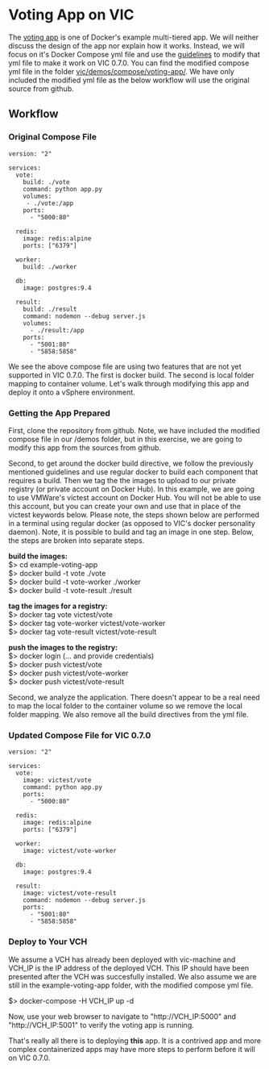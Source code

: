 # Voting App on VIC

The [voting app](https://github.com/docker/example-voting-app) is one of Docker's example multi-tiered app.  We will neither discuss the design of the app nor explain how it works.  Instead, we will focus on it's Docker Compose yml file and use the [guidelines](README.md) to modify that yml file to make it work on VIC 0.7.0.  You can find the modified compose yml file in the folder [vic/demos/compose/voting-app/](../../demos/compose/voting-app).  We have only included the modified yml file as the below workflow will use the original source from github.

## Workflow

### Original Compose File

```
version: "2"

services:
  vote:
    build: ./vote
    command: python app.py
    volumes:
     - ./vote:/app
    ports:
      - "5000:80"

  redis:
    image: redis:alpine
    ports: ["6379"]

  worker:
    build: ./worker

  db:
    image: postgres:9.4

  result:
    build: ./result
    command: nodemon --debug server.js
    volumes:
      - ./result:/app
    ports:
      - "5001:80"
      - "5858:5858"
```

We see the above compose file are using two features that are not yet supported in VIC 0.7.0.  The first is docker build.  The second is local folder mapping to container volume.  Let's walk through modifying this app and deploy it onto a vSphere environment.

### Getting the App Prepared

First, clone the repository from github.  Note, we have included the modified compose file in our /demos folder, but in this exercise, we are going to modify this app from the sources from github.

Second, to get around the docker build directive, we follow the previously mentioned guidelines and use regular docker to build each component that requires a build.  Then we tag the the images to upload to our private registry (or private account on Docker Hub).  In this example, we are going to use VMWare's victest account on Docker Hub.  You will not be able to use this account, but you can create your own and use that in place of the victest keywords below.  Please note, the steps shown below are performed in a terminal using regular docker (as opposed to VIC's docker personality daemon).  Note, it is possible to build and tag an image in one step.  Below, the steps are broken into separate steps.

**build the images:**  
$> cd example-voting-app  
$> docker build -t vote ./vote  
$> docker build -t vote-worker ./worker  
$> docker build -t vote-result ./result  

**tag the images for a registry:**  
$> docker tag vote victest/vote  
$> docker tag vote-worker victest/vote-worker  
$> docker tag vote-result victest/vote-result  

**push the images to the registry:**  
$> docker login (... and provide credentials)  
$> docker push victest/vote  
$> docker push victest/vote-worker  
$> docker push victest/vote-result  

Second, we analyze the application.  There doesn't appear to be a real need to map the local folder to the container volume so we remove the local folder mapping.  We also remove all the build directives from the yml file.

### Updated Compose File for VIC 0.7.0

```
version: "2"

services:
  vote:
    image: victest/vote
    command: python app.py
    ports:
      - "5000:80"

  redis:
    image: redis:alpine
    ports: ["6379"]

  worker:
    image: victest/vote-worker

  db:
    image: postgres:9.4

  result:
    image: victest/vote-result
    command: nodemon --debug server.js
    ports:
      - "5001:80"
      - "5858:5858"
```

### Deploy to Your VCH

We assume a VCH has already been deployed with vic-machine and VCH_IP is the IP address of the deployed VCH.  This IP should have been presented after the VCH was succesfully installed.  We also assume we are still in the example-voting-app folder, with the modified compose yml file.

$> docker-compose -H VCH_IP up -d

Now, use your web browser to navigate to "http://VCH_IP:5000" and "http://VCH_IP:5001" to verify the voting app is running.

That's really all there is to deploying **this** app.  It is a contrived app and more complex containerized apps may have more steps to perform before it will on VIC 0.7.0.
